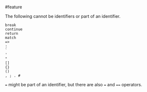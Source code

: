 
#feature

The following cannot be identifiers or part of an identifier. 

```
break
continue
return
match
=>
:
`
'
"
[]
{}
()
, ; . #
```

`=` might be part of an identifier, but there are also `=` and `==` operators. 